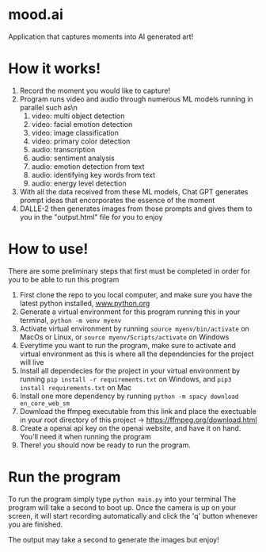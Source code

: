 # mood.ai
Application that captures moments into AI generated art!

# How it works!
1. Record the moment you would like to capture!
2. Program runs video and audio through numerous ML models running in parallel such as\n
    <ol><li>video: multi object detection</li>
    <li>video: facial emotion detection</li>
    <li>video: image classification</li>
    <li>video: primary color detection</li>
    <li>audio: transcription</li>
    <li>audio: sentiment analysis</li>
    <li>audio: emotion detection from text</li>
    <li>audio: identifying key words from text</li>
    <li>audio: energy level detection</li></ol>
3. With all the data received from these ML models, Chat GPT generates prompt ideas that encorporates the essence of the moment
4. DALLE-2 then generates images from those prompts and gives them to you in the "output.html" file for you to enjoy

# How to use!
There are some preliminary steps that first must be completed in order for you to be able to run this program

1. First clone the repo to you local computer, and make sure you have the latest python installed, www.python.org
2. Generate a virtual environment for this program running this in your terminal,
```python -m venv myenv```
3. Activate virtual environment by running
```source myenv/bin/activate``` on MacOs or Linux, or 
```source myenv/Scripts/activate``` on Windows
4. Everytime you want to run the program, make sure to activate and virtual environment as this is where all the dependencies for the project will live
5. Install all dependecies for the project in your virtual environment by running 
```pip install -r requirements.txt``` on Windows, and
```pip3 install requirements.txt``` on Mac
6. Install one more dependency by running
```python -m spacy download en_core_web_sm``` 
7. Download the ffmpeg executable from this link and place the exectuable in your root directory of this project
 -> https://ffmpeg.org/download.html
8. Create a openai api key on the openai website, and have it on hand. You'll need it when running the program
9. There! you should now be ready to run the program.

# Run the program
To run the program simply type
```python main.py``` into your terminal
The program will take a second to boot up. Once the camera is up on your screen, it will start recording automatically and click the 'q' button whenever you are finished. 

The output may take a second to generate the images but enjoy!
